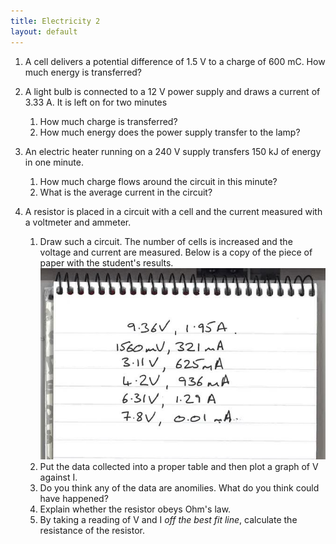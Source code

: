 ```yaml
---
title: Electricity 2
layout: default
---
```

1. A cell delivers a potential difference of 1.5 V to a charge of 600 mC.  How much energy is transferred?

1. A light bulb is connected to a 12 V power supply and draws a current of 3.33 A.  It is left on for two minutes	
	1. How much charge is transferred?
	1. How much energy does the power supply transfer to the lamp?

1. An electric heater running on a 240 V supply transfers 150 kJ of energy in one minute.
	1. How much charge flows around the circuit in this minute?
	1. What is the average current in the circuit?

1. A resistor is placed in a circuit with a cell and the current measured with a voltmeter and ammeter.
	1. Draw such a circuit.
	The number of cells is increased and the voltage and current are measured.  Below is a copy of the piece of paper with the student's results.  
    ![](img/resistanceData.jpg)
    1. Put the data collected into a proper table and then plot a graph of V against I.
    2. Do you think any of the data are anomilies.  What do you think could have happened?
    2. Explain whether the resistor obeys Ohm's law.
    3. By taking a reading of V and I *off the best fit line*, calculate the resistance of the resistor.
	